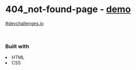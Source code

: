 # 404_not-found-page - <a href="https://dukkevin.github.io/404_not-found-page/">demo</a>
<a href="https://devchallenges.io/portfolio/dukkevin">#devchallenges.io</a>

<br>
<h3>Built with</h3>
<li>HTML</li>
<li>CSS</li>
